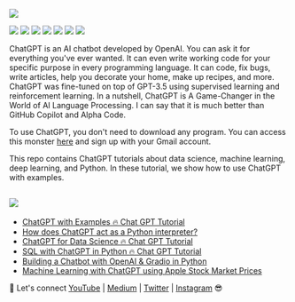 

![](https://github.com/TirendazAcademy/ChatGPT-with-Examples/blob/main/Images/ChatGPT-Examples.png?raw=true)

[![](https://img.shields.io/badge/OpenAI-navy?style=plastic&logo=openai&logoColor=white)]()
[![](https://img.shields.io/badge/ChatGPT-purple?style=plastic&logo=chatgpt&logoColor=white)]()
[![](https://img.shields.io/badge/Python-blue?&style=plastic&logo=python&logoColor=white)]()
[![](https://img.shields.io/badge/DataScience-green?&style=plastic&logo=datascience&logoColor=white)]()
[![](https://img.shields.io/badge/MachineLearning-FF6E31?&style=plastic&logo=machinelearning&logoColor=white)]()
[![](https://img.shields.io/badge/DeepLearning-282A3A?&style=plastic&logo=deeplearning&logoColor=white)]()
[![](https://img.shields.io/badge/SQL-3C2A21?&style=plastic&logo=sqlite&logoColor=white)]()



ChatGPT is an AI chatbot developed by OpenAI. You can ask it for everything you've ever wanted. It can even write working code for your specific purpose in every programming language. It can code, fix bugs, write articles, help you decorate your home, make up recipes, and more. ChatGPT was fine-tuned on top of GPT-3.5 using supervised learning and reinforcement learning. In a nutshell, ChatGPT is A Game-Changer in the World of AI Language Processing. I can say that it is much better than GitHub Copilot and Alpha Code.

To use ChatGPT, you don't need to download any program. You can access this monster [here](https://chat.openai.com/chat) and sign up with your Gmail account.

This repo contains ChatGPT tutorials about data science, machine learning, deep learning, and Python. In these tutorial, we show how to use ChatGPT with examples. 

## [![](https://img.shields.io/badge/YouTube-FF0000?style=plastic&logo=youtube&logoColor=white)](https://www.youtube.com/playlist?list=PLbQRubTta6ffYpLSVD7cCjj2juFrWSkhc)

- [ChatGPT with Examples 🔥 Chat GPT Tutorial](https://www.youtube.com/watch?v=KVFwByOIPY8)
- [How does ChatGPT act as a Python interpreter?](https://www.youtube.com/watch?v=Y_rIpeVwS5Y&t=8s)
- [ChatGPT for Data Science 🔥 Chat GPT Tutorial](https://www.youtube.com/watch?v=s7h8ntRQUvI)
- [SQL with ChatGPT in Python 🔥 Chat GPT Tutorial](https://www.youtube.com/watch?v=QbPqz8-IqOs)
- [Building a Chatbot with OpenAI & Gradio in Python](https://youtu.be/JXhzFlSBvg0)
- [Machine Learning with ChatGPT using Apple Stock Market Prices](https://youtu.be/g5utGLzc6g8)

🔗 Let's connect [YouTube](http://youtube.com/tirendazacademy) | [Medium](http://tirendazacademy.medium.com) | [Twitter](http://twitter.com/tirendazacademy) | [Instagram](https://www.instagram.com/tirendazacademy) 😎
